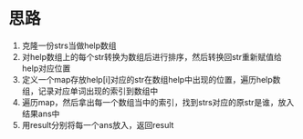 # 思路

1. 克隆一份strs当做help数组
2. 对help数组上的每个str转换为数组后进行排序，然后转换回str重新赋值给help对应位置
3. 定义一个map存放help[i]对应的str在数组help中出现的位置，遍历help数组，记录对应单词出现的索引到数组中
4. 遍历map，然后拿出每一个数组当中的索引，找到strs对应的原str是谁，放入结果ans中
5. 用result分别将每一个ans放入，返回result
